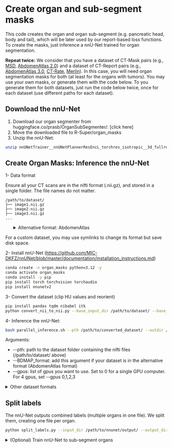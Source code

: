 # Create organ and sub-segment masks

This code creates the organ and organ sub-segment (e.g. pancreatic head, body and tail), which will be later used by our report-based loss functions. To create the masks, just inference a nnU-Net trained for organ segmentation.

**Repeat twice:** We consider that you have a dataset of CT-Mask pairs (e.g., [MSD](http://medicaldecathlon.com), [AbdomenAtlas 2.0](https://github.com/MrGiovanni/RadGPT/)) and a dataset of CT-Report pairs (e.g., [AbdomenAtlas 3.0](https://github.com/MrGiovanni/RadGPT/), [CT-Rate](https://huggingface.co/datasets/ibrahimhamamci/CT-RATE), [Merlin](https://stanfordaimi.azurewebsites.net/datasets/60b9c7ff-877b-48ce-96c3-0194c8205c40)). In this case, you will need organ segmentation masks for both (at least for the organs with tumors). You may use your own masks, or generate them with the code below. To you generate them for both datasets, just run the code below twice, once for each dataset (use different paths for each dataset).

## Download the nnU-Net

1. Download our organ segmenter from huggingface.co/prasb/OrganSubSegmenter/: [click here]
2. Move the downloaded file to R-Super/organ_masks
3. Unzip the nnU-Net: 
```bash
unzip nnUNetTrainer__nnUNetPlannerResEncL_torchres_isotropic__3d_fullres.zip
```

## Create Organ Masks: Inference the nnU-Net

1- Data format

Ensure all your CT scans are in the nifti format (.nii.gz), and stored in a single folder. The file names do not matter.
```
/path/to/dataset/
├── image1.nii.gz
├── image2.nii.gz
├── image3.nii.gz
...
```


<details>
<summary style="margin-left: 25px;">Alternative format: AbdomenAtlas</summary>
<div style="margin-left: 25px;">

Our code also accepts data in the AbdomenAtlas format, shown below.

```
/path/to/dataset/
├── BDMAP_A0000001
|    └── ct.nii.gz
├── BDMAP_A0000002
|    └── ct.nii.gz
...
```
</div>
</details>

For a custom dataset, you may use symlinks to change its format but save disk space.

2- Install nnU-Net (https://github.com/MIC-DKFZ/nnUNet/blob/master/documentation/installation_instructions.md)
```bash
conda create -n organ_masks python=3.12 -y
conda activate organ_masks
conda install -y pip
pip install torch torchvision torchaudio
pip install nnunetv2
```


3- Convert the dataset (clip HU values and reorient)

```bash
pip install pandas tqdm nibabel itk
python convert_nii_to_nii.py --base_input_dir /path/to/dataset/ --base_output_dir /path/to/converted_dataset/
```

4- Inference the nnU-Net:

```bash
bash parallel_inference.sh --pth /path/to/converted_dataset/ --outdir /path/to/nnunet/output --checkpoint nnUNetTrainer__nnUNetPlannerResEncL_torchres_isotropic__3d_fullres/ --gpus 0
```

Arguments:
- --pth: path to the dataset folder containing the nifti files (/path/to/dataset/ above)
- --BDMAP_format: add this argument if your dataset is in the alternative format (AbdomenAtlas format)
- --gpus: list of gpus you want to use. Set to 0 for a single GPU computer. For 4 gpus, set --gpus 0,1,2,3


<details>
  <summary>Other dataset formats</summary>
If your data is not in the formats explained in 1, you need to change files_input inside PredictSubOrgansnUnet.py. files_input should be a list of lists. Each of these lists should contain the path to one nii.gz file you want to inference. The variable files_output is a list of strings. It has the output locations for each of the input files. See https://github.com/MIC-DKFZ/nnUNet/blob/master/nnunetv2/inference/readme.md for more information. It may be easier to just change the dataset to the format specified in 1, you can use symlinks to save disk space.

```python
files_input = [['path/to/first/ct.nii.gz'],['path/to/second/ct.nii.gz'],...,['path/to/last/ct.nii.gz']]
files_output = ['path/to/output/first/ct.nii.gz','path/to/output/second/ct.nii.gz',...,'path/to/output/last/ct.nii.gz']
```

</details>


## Split labels

The nnU-Net outputs combined labels (multiple organs in one file). We split them, creating one file per organ.

```bash
python split_labels.py --input_dir /path/to/nnunet/output/ --output_dir /path/to/split/labels/otuput/
```

<details>
  <summary>(Optional) Train nnU-Net to sub-segment organs</summary>

If you want to apply R-Super to segment tumors in organs that our nnU-Net does not segment, you will need to train your own nnU-Net to create the segmentation masks for these organs. The code below explains how to train the nnU-Net for organ segmentation. It uses the AbdomenAtlas 3.0 dataset, found at https://github.com/MrGiovanni/RadGPT/.


### (I) prepare dataset

**This code will convert a dataset from the BDMAP format to the nnU-Net format.**

0. Define nnunet paths
```bash
export nnUNet_raw=/path/to/nnUNet_raw/
export nnUNet_preprocessed=/path/to/nnUNet_preprocessed/
export nnUNet_results=/path/to/nnUNet_results/
```

1. Combine labels. The script merges the BDMAP labels (one per organ) into combined labels. To change the labels used, edit the label map in combine_labels.py. The output are combined label in the BDMAP structure.

```bash
python3 combine_labels.py --dataset /path/to/dataset/in/BDMAP/format --destination /path/to/output/of/step1/ --cases /path/to/csv/with/BDMAP/ids --num_workers 10
```

2. Copy dataset to nnUNet raw folder, chaning file names to the nnUNet standard. Change paths in the beginning of the copy_dataset.py script. Target path must be in the nnunet_raw folder, and include the a dataset_id (use any number above 300) and name. E.g.: Dataset300_smallAtlas has id 300 and name smallAtlas.

```bash
python3 copy_dataset.py
```

3. Verify if mask and CT shapes match. Remove/solve unmatching cases.

```bash
python verify_data.py --dataset_dir /path/to/nnUNet_raw/dataset_with_id_and_name/imagesTr
```

4. Create a dataset json. Change the Dataset300_smallAtlas.py, change target_dataset_id, target_dataset_name and raw_dir (nnUNet raw directory). For id, put any number above 300. You will use this dataset_id in the other steps. Change the ids variable: the label map here should **match the one in step 1**. If you have label superposition, you may need to change superposing_groups too (see script)

```bash
python Dataset300_smallAtlas.py
```

5. Extract fingerprint. NP is just the number of processes.

```bash
nnUNetv2_extract_fingerprint -d dataset_id -np 15
```

6. Create plans for the nnUNet training. Here, we use ResEncL with isotropic spacing.

```bash
nnUNetv2_plan_experiment -d dataset_id -overwrite_target_spacing 1 1 1 -overwrite_plans_name nnUNetPlannerResEncL_torchres_isotropic -pl nnUNetPlannerResEncL_torchres
```

7. Preprocess the dataset. This takes a long time.

```bash
nnUNetv2_preprocess -d dataset_id -npfp 64 -np 64 -c 3d_fullres -pl nnUNetPlannerResEncL_torchres_isotropic --npz
```

### (II) Train

```bash
nnUNetv2_train dataset_id 3d_fullres all -p nnUNetPlannerResEncL_torchres_isotropic --npz
```

</details>
